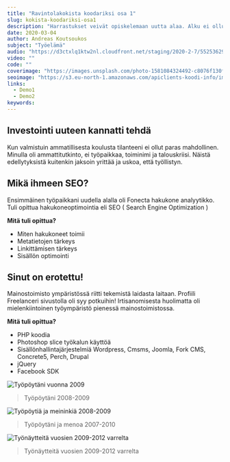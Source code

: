 ```yaml
---
title: "Ravintolakokista koodariksi osa 1"
slug: kokista-koodariksi-osa1
description: "Harrastukset veivät opiskelemaan uutta alaa. Alku ei ollut helppoa, mutta intohimo uuden oppimiseen vei mukana uusiin työympäristöihin."
date: 2020-03-04
author: Andreas Koutsoukos
subject: "Työelämä"
audio: "https://d3ctxlq1ktw2nl.cloudfront.net/staging/2020-2-7/55253629-44100-2-57048e4f172b9.m4a"
video: ""
code: ""
coverimage: "https://images.unsplash.com/photo-1581084324492-c8076f130f86?ixlib=rb-1.2.1&ixid=eyJhcHBfaWQiOjEyMDd9&auto=format&fit=crop&w=2850&q=80"
seoimage: "https://s3.eu-north-1.amazonaws.com/apiclients-koodi-info/images/kokista-nortiksi.jpg?x-craft-preview=uje2zimzEk&token=elMczLunrQpkWWmGjTSQ9OzQP-cT5nls"
links:
  - Demo1
  - Demo2
keywords:
---
```


## Investointi uuteen kannatti tehdä

Kun valmistuin ammatillisesta koulusta tilanteeni ei ollut paras mahdollinen. Minulla oli ammattitutkinto, ei työpaikkaa, toiminimi ja talouskriisi.
Näistä edellytyksistä kuitenkin jaksoin yrittää ja uskoa, että työllistyn.

## Mikä ihmeen SEO?

Ensimmäinen työpaikkani uudella alalla oli Fonecta hakukone analyytikko. Tuli opittua hakukoneoptimointia eli SEO ( Search Engine Optimization )

**Mitä tuli opittua?**

- Miten hakukoneet toimii
- Metatietojen tärkeys
- Linkittämisen tärkeys
- Sisällön optimointi

## Sinut on erotettu!

Mainostoimisto ympäristössä riitti tekemistä laidasta laitaan. Profiili Freelanceri sivustolla oli syy potkuihin!
Irtisanomisesta huolimatta oli mielenkiintoinen työympäristö pienessä mainostoimistossa.

**Mitä tuli opittua?**

- PHP koodia
- Photoshop slice työkalun käyttöä
- Sisällönhallintajärjestelmiä Wordpress, Cmsms, Joomla, Fork CMS, Concrete5, Perch, Drupal
- jQuery
- Facebook SDK

<div class="image">

![Työpöytäni vuonna 2009](https://s3.eu-north-1.amazonaws.com/apiclients-koodi-info/images/tyopoyta-2009.jpg?x-craft-preview=Cj6RsosiTy&token=GCc8ivfUqkGB0-GN3NtXzlu53dbE_eBk)

> Työpöytäni 2008-2009

</div>

<div class="image">

![Työpöytiä ja meininkiä 2008-2009](https://s3.eu-north-1.amazonaws.com/apiclients-koodi-info/images/tyopoyta-08-09.jpg?x-craft-preview=kXJWdN3cCd&token=CjVU7j_IPvU1B_6hnoW8_DrYJ5Rxjzui)

> Työpöytäni ja menoa 2007-2010

</div>

<div class="image">

![Työnäytteitä vuosien 2009-2012 varrelta ](https://s3.eu-north-1.amazonaws.com/apiclients-koodi-info/images/duunit.jpg?x-craft-preview=CgPFu9H3Fb&token=VPouMqMOMP4gTM9sdWP91JxmozMH7IdW)

> Työnäytteitä vuosien 2009-2012 varrelta

</div>

